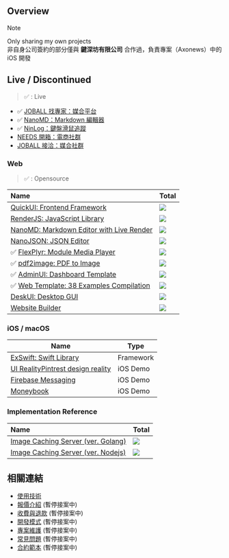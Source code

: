 ## Overview
> [!NOTE]
> Only sharing my own projects<br>
> 非自身公司簽約的部分僅與 **鍵深坊有限公司** 合作過，負責專案（Axonews）中的 iOS 開發

## Live / Discontinued
> ✅ : Live

- ✅ [JOBALL 找專家：媒合平台](https://joball.tw)
- ✅ [NanoMD：Markdown 編輯器](https://apps.apple.com/us/app/nanomd-markdown-%E7%B7%A8%E8%BC%AF%E5%99%A8/id6740427920)
- ✅ [NinLog：鍵盤滑鼠追蹤](https://apps.apple.com/tw/app/ninlog-%E9%8D%B5%E7%9B%A4%E6%BB%91%E9%BC%A0%E8%BF%BD%E8%B9%A4/id6741706238)
- [NEEDS 開箱：電商社群](https://appadvice.com/app/e9-96-8b-e7-ae-b1/1460355322.amp)
- [JOBALL 接洽：媒合社群](https://appadvice.com/app/joball-e6-8e-a5-e6-b4-bd/1272878907.amp)

### Web
> ✅ : Opensource

| Name | Total |
| :- | :- |
| [QuickUI: Frontend Framework](https://quickui.pardn.io) | [![](https://img.shields.io/github/stars/pardnchiu/QuickUI)](https://github.com/pardnchiu/QuickUI) |
| [RenderJS: JavaScript Library](https://renderjs.pardn.io) | [![](https://img.shields.io/github/stars/pardnchiu/RenderJS)](https://github.com/pardnchiu/RenderJS) |
| [NanoMD: Markdown Editor with Live Render](https://nanomd.pardn.io) | [![](https://img.shields.io/github/stars/pardnchiu/NanoMD)](https://github.com/pardnchiu/NanoMD) |
| [NanoJSON: JSON Editor](https://nanojson.pardn.io) | [![](https://img.shields.io/github/stars/pardnchiu/NanoJSON)](https://github.com/pardnchiu/NanoJSON) |
| ✅ [FlexPlyr: Module Media Player](https://flexplyr.pardn.io) | [![](https://img.shields.io/github/stars/pardnchiu/FlexPlyr)](https://github.com/pardnchiu/FlexPlyr) |
| ✅ [pdf2image: PDF to Image](https://pardn.io/pdf2image) | [![](https://img.shields.io/github/stars/pardnchiu/pdf2image)](https://github.com/pardnchiu/pdf2image) |
| ✅ [AdminUI: Dashboard Template](https://demo-admin.pardn.io) | [![](https://img.shields.io/github/stars/pardnchiu/AdminUI)](https://github.com/pardnchiu/AdminUI) |
| ✅ [Web Template: 38 Examples Compilation](https://pardn.io/web-template) | [![](https://img.shields.io/github/stars/pardnchiu/web-template)](https://github.com/pardnchiu/web-template) |  |
| [DeskUI: Desktop GUI](https://github.com/pardnchiu/DeskUI) | [![](https://img.shields.io/github/stars/pardnchiu/DeskUI)](https://github.com/pardnchiu/DeskUI) |
| [Website Builder](https://github.com/pardnchiu/website-builder) | [![](https://img.shields.io/github/stars/pardnchiu/website-builder)](https://github.com/pardnchiu/website-builder) |

### iOS / macOS

| Name | Type | 
| - | - | 
| [ExSwift: Swift Library](https://github.com/pardnchiu/ExSwift) | Framework |
| [UI RealityPintrest design reality](https://github.com/pardnchiu/swift-UI-reality) | iOS Demo |
| [Firebase Messaging](https://github.com/pardnchiu/ios-firebase-messaging) | iOS Demo |
| [Moneybook](https://github.com/pardnchiu/ios-moneybook) | iOS Demo |

### Implementation Reference

| Name | Total |
| :- | :- |
| [Image Caching Server (ver. Golang)](https://github.com/pardnchiu/golang-image-caching-server) | [![](https://img.shields.io/github/stars/pardnchiu/golang-image-caching-server)](https://github.com/pardnchiu/nodejs-image-server) |
| [Image Caching Server (ver. Nodejs)](https://github.com/pardnchiu/nodejs-image-caching-server) | [![](https://img.shields.io/github/stars/pardnchiu/nodejs-image-caching-server)](https://github.com/pardnchiu/nodejs-image-server) |

## 相關連結

- [使用技術](./使用技術.md)
- [報價介紹](./報價介紹.md) (暫停接案中)
- [收費與退款](./收費與退款.md) (暫停接案中)
- [開發模式](./開發模式.md) (暫停接案中)
- [專案維護](./專案維護.md) (暫停接案中)
- [常見問題](./常見問題.md) (暫停接案中)
- [合約範本](./合約範本.md) (暫停接案中)
